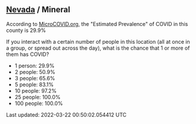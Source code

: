 
## [Nevada](/united-states/nevada) / Mineral

According to [MicroCOVID.org](http://microcovid.org),
the "Estimated Prevalence" of COVID in this county is 29.9%

If you interact with a certain number of people in this location
(all at once in a group, or spread out across the day), what is the chance that
1 or more of them has COVID?

- 1 person: 29.9%
- 2 people: 50.9%
- 3 people: 65.6%
- 5 people: 83.1%
- 10 people: 97.2%
- 25 people: 100.0%
- 100 people: 100.0%

Last updated: 2022-03-22 00:50:02.054412 UTC
